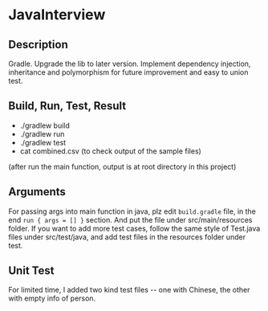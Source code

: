 # JavaInterview

## Description
Gradle. Upgrade the lib to later version.
Implement dependency injection, inheritance and polymorphism for future improvement and easy to union test.

## Build, Run, Test, Result

* ./gradlew build
* ./gradlew run
* ./gradlew test
* cat combined.csv  (to check output of the sample files)

(after run the main function, output is at root directory in this project)

## Arguments
For passing args into main function in java, plz edit `build.gradle` file, in the end `run { args = [] }` section. 
And put the file under src/main/resources folder.
If you want to add more test cases, follow the same style of Test.java files under src/test/java, and add test files in the resources folder under test.  

## Unit Test
For limited time, I added two kind test files -- one with Chinese, the other with empty info of person.

